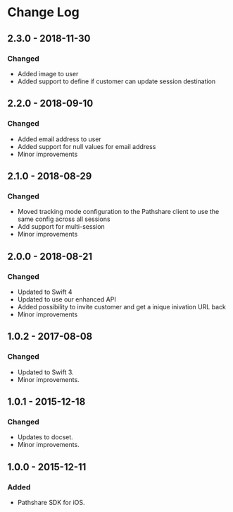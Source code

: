 # Change Log

## 2.3.0 - 2018-11-30
### Changed
- Added image to user
- Added support to define if customer can update session destination

## 2.2.0 - 2018-09-10
### Changed
- Added email address to user
- Added support for null values for email address
- Minor improvements

## 2.1.0 - 2018-08-29
### Changed
  - Moved tracking mode configuration to the Pathshare client to use the same config across all sessions
  - Add support for multi-session
  - Minor improvements

## 2.0.0 - 2018-08-21
### Changed
  - Updated to Swift 4
  - Updated to use our enhanced API
  - Added possibility to invite customer and get a inique inivation URL back
  - Minor improvements

## 1.0.2 - 2017-08-08
### Changed
- Updated to Swift 3.
- Minor improvements.

## 1.0.1 - 2015-12-18
### Changed
- Updates to docset.
- Minor improvements.

## 1.0.0 - 2015-12-11
### Added
- Pathshare SDK for iOS.
